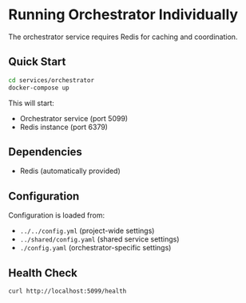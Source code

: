 # Running Orchestrator Individually

The orchestrator service requires Redis for caching and coordination.

## Quick Start

```bash
cd services/orchestrator
docker-compose up
```

This will start:
- Orchestrator service (port 5099)
- Redis instance (port 6379)

## Dependencies

- Redis (automatically provided)

## Configuration

Configuration is loaded from:
- `../../config.yml` (project-wide settings)
- `../shared/config.yaml` (shared service settings)  
- `./config.yaml` (orchestrator-specific settings)

## Health Check

```bash
curl http://localhost:5099/health
```
